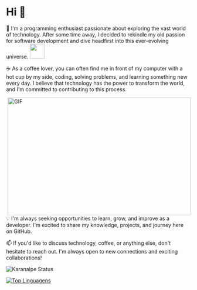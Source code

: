 # Hi 👋 

🚀 I'm a programming enthusiast passionate about exploring the vast world of technology. After some time away, I decided to rekindle my old passion for software development and dive headfirst into this ever-evolving universe. <img src="https://media.giphy.com/media/WUlplcMpOCEmTGBtBW/giphy.gif" width="40"> 

☕️ As a coffee lover, you can often find me in front of my computer with a hot cup by my side, coding, solving problems, and learning something new every day. I believe that technology has the power to transform the world, and I'm committed to contributing to this process.

  <img align="right" alt="GIF" src="https://github.com/abhisheknaiidu/abhisheknaiidu/blob/master/code.gif?raw=true" width="500" height="320" />
💡 I'm always seeking opportunities to learn, grow, and improve as a developer. I'm excited to share my knowledge, projects, and journey here on GitHub.

📫 If you'd like to discuss technology, coffee, or anything else, don't hesitate to reach out. I'm always open to new connections and exciting collaborations!

![Karanalpe Status](https://github-readme-stats.vercel.app/api?username=LucashenriqueDF&show_icons=true)


[![Top Linguagens](https://github-readme-stats.vercel.app/api/top-langs/?username=LucashenriqueDF&layout=compact)](https://github.com/anuraghazra/github-readme-stats)

